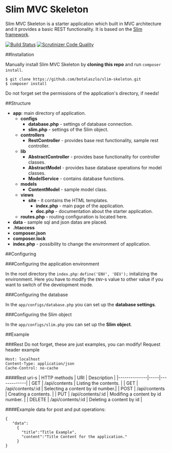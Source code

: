 Slim MVC Skeleton
=============

Slim MVC Skeleton is a starter application which built in MVC architecture and it provides a basic REST functionality. It is based on the [Slim framework](http://www.slimframework.com/).

[![Build Status](https://scrutinizer-ci.com/g/botalaszlo/slim-mvc-skeleton/badges/build.png?b=master)](https://scrutinizer-ci.com/g/botalaszlo/slim-mvc-skeleton/build-status/master)
[![Scrutinizer Code Quality](https://scrutinizer-ci.com/g/botalaszlo/slim-mvc-skeleton/badges/quality-score.png?b=master)](https://scrutinizer-ci.com/g/botalaszlo/slim-mvc-skeleton/?branch=master)

##Installation

Manually install Slim MVC Skeleton by **cloning this repo** and run `composer install`.
```
$ git clone https://github.com/botalaszlo/slim-skeleton.git
$ composer install
```
Do not forget set the permissions of the application's directory, if needs!


##Structure

* **app**: main directory of application.
  * **configs**
    * **database.php** - settings of database connection.
    * **slim.php** - settings of the Slim object.
  * **controllers**
    * **RestController** - provides base rest functionality, sample rest controller.
  * **lib**
    * **AbstractController** - provides base functionality for controller classes.
    * **AbstractModel** - provides base database operations for model classes.
    * **ModelService** - contains database functions.
  * **models**
    * **ContentModel** - sample model class.
  * **views**
    * **site** - it contains the HTML templates.
      * **index.php** - main page of the application.
      * **doc.php** - documentation about the starter application.
  * **routes.php** - routing configuration is located here.
* **data** - sample sql and json datas are placed.
* **.htaccess**
* **composer.json**
* **composer.lock**
* **index.php** - possibility to change the environment of application.


##Configuring

###Configuring the application environment

In the root directory the `index.php`:
`define('ENV', 'DEV');`
initalizing the environment. Here you have to modify the `ENV`-s value to other value if you want to switch of the development mode.

###Configuring the database

In the `app/configs/database.php` you can set up the **database settings**.

###Configuring the Slim object

In the `app/configs/slim.php` you can set up the **Slim object**.

##Example

###Rest
Do not forget, these are just examples, you can modify!
Request header example
```
Host: localhost
Content-Type: application/json
Cache-Control: no-cache
```
####Rest uri-s
| HTTP methods |	URI |	Description |
|--------------|-----|-------------|
| GET | /api/contents |	Listing the contents. |
| GET |	/api/contents/:id |	Selecting a content by id number.|
| POST |	/api/contents |	Creating a contents. | 
| PUT |	/api/contents/:id |	Modifing a content by id number. |
| DELETE |	/api/contents/:id |	Deleting a content by id |

####Example data for post and put operations:
```
{
   "data": 
     {
       "title":"Title Example",
       "content":"Title Content for the application."
     }
}
```
